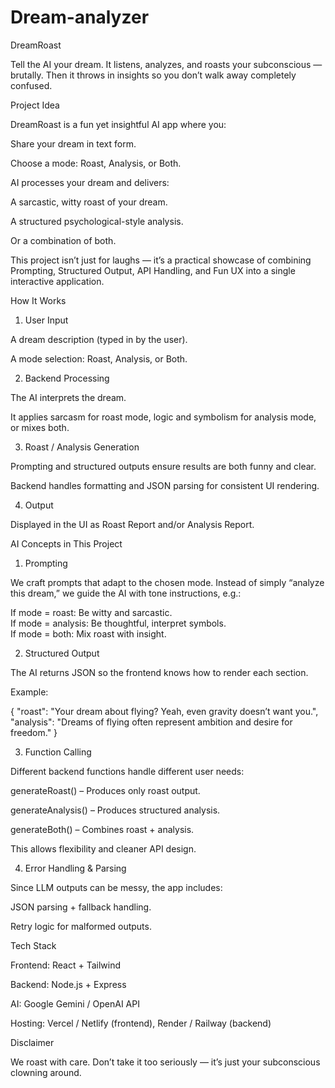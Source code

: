 # Dream-analyzer

DreamRoast

Tell the AI your dream.
It listens, analyzes, and roasts your subconscious — brutally. Then it throws in insights so you don’t walk away completely confused.

Project Idea

DreamRoast is a fun yet insightful AI app where you:

Share your dream in text form.

Choose a mode: Roast, Analysis, or Both.

AI processes your dream and delivers:

A sarcastic, witty roast of your dream.

A structured psychological-style analysis.

Or a combination of both.

This project isn’t just for laughs — it’s a practical showcase of combining Prompting, Structured Output, API Handling, and Fun UX into a single interactive application.

How It Works
1. User Input

A dream description (typed in by the user).

A mode selection: Roast, Analysis, or Both.

2. Backend Processing

The AI interprets the dream.

It applies sarcasm for roast mode, logic and symbolism for analysis mode, or mixes both.

3. Roast / Analysis Generation

Prompting and structured outputs ensure results are both funny and clear.

Backend handles formatting and JSON parsing for consistent UI rendering.

4. Output

Displayed in the UI as Roast Report and/or Analysis Report.

AI Concepts in This Project
1. Prompting

We craft prompts that adapt to the chosen mode.
Instead of simply “analyze this dream,” we guide the AI with tone instructions, e.g.:

If mode = roast: Be witty and sarcastic.  
If mode = analysis: Be thoughtful, interpret symbols.  
If mode = both: Mix roast with insight.  

2. Structured Output

The AI returns JSON so the frontend knows how to render each section.

Example:

{
  "roast": "Your dream about flying? Yeah, even gravity doesn’t want you.",
  "analysis": "Dreams of flying often represent ambition and desire for freedom."
}

3. Function Calling

Different backend functions handle different user needs:

generateRoast() – Produces only roast output.

generateAnalysis() – Produces structured analysis.

generateBoth() – Combines roast + analysis.

This allows flexibility and cleaner API design.

4. Error Handling & Parsing

Since LLM outputs can be messy, the app includes:

JSON parsing + fallback handling.

Retry logic for malformed outputs.

Tech Stack

Frontend: React + Tailwind

Backend: Node.js + Express

AI: Google Gemini / OpenAI API

Hosting: Vercel / Netlify (frontend), Render / Railway (backend)

Disclaimer

We roast with care.
Don’t take it too seriously — it’s just your subconscious clowning around.
